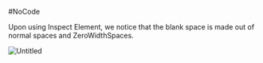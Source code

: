 #NoCode

Upon using Inspect Element, we notice that the blank space is made out of normal spaces and ZeroWidthSpaces.

![Untitled](images/image2.jpeg)

